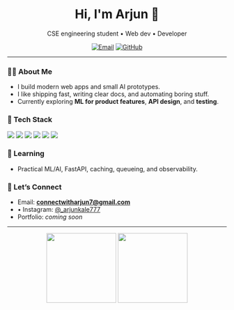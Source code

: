 <!-- Profile header -->
<h1 align="center">Hi, I'm Arjun 👋</h1>
<p align="center">CSE engineering student • Web dev  • Developer </p>

<p align="center">
  <a href="mailto:connectwitharjun7@gmail.com"><img alt="Email" src="https://img.shields.io/badge/Email-Contact-informational?logo=gmail"></a>
  <a href="https://github.com/arjun-kale"><img alt="GitHub" src="https://img.shields.io/badge/GitHub-@arjun-kale-black?logo=github"></a>
</p>

---

### 👨‍💻 About Me
- I build modern web apps and small AI prototypes.
- I like shipping fast, writing clear docs, and automating boring stuff.
- Currently exploring **ML for product features**, **API design**, and **testing**.

### 🧰 Tech Stack
<p>
  <img src="https://img.shields.io/badge/Python-3776AB?logo=python" />
  <img src="https://img.shields.io/badge/Flask-000000?logo=flask" />
  <img src="https://img.shields.io/badge/SQL-336791?logo=postgresql" />
  <img src="https://img.shields.io/badge/HTML5-E34F26?logo=html5" />
  <img src="https://img.shields.io/badge/CSS3-1572B6?logo=css3" />
  <img src="https://img.shields.io/badge/VS%20Code-007ACC?logo=visual-studio-code" />
</p>

### 🌱 Learning
- Practical ML/AI, FastAPI, caching, queueing, and observability.


### 🤝 Let’s Connect
- Email: **connectwitharjun7@gmail.com**  
- • Instagram: [@_arjunkale777](#)  
- Portfolio: *coming soon*

---

<!-- Optional: GitHub stats (feel free to remove if you prefer minimal) -->
<p align="center">
  <img src="https://github-readme-stats.vercel.app/api?username=your-username&show_icons=true" height="160" />
  <img src="https://github-readme-streak-stats.herokuapp.com?user=your-username" height="160" />
</p>
